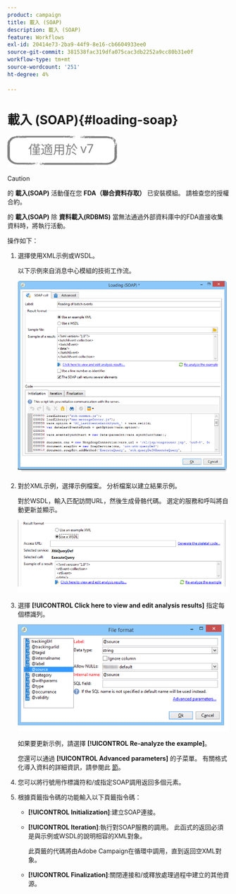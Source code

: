 ```yaml
---
product: campaign
title: 載入 (SOAP)
description: 載入 (SOAP)
feature: Workflows
exl-id: 20414e73-2ba9-44f9-8e16-cb6604933ee0
source-git-commit: 381538fac319dfa075cac3db2252a9cc80b31e0f
workflow-type: tm+mt
source-wordcount: '251'
ht-degree: 4%

---
```


# 載入 (SOAP){#loading-soap}

![](../../assets/v7-only.svg)

>[!CAUTION]
>
>的 **載入(SOAP)** 活動僅在您 **FDA（聯合資料存取）** 已安裝模組。 請檢查您的授權合約。

的 **載入(SOAP)** 除 **資料載入(RDBMS)** 當無法通過外部資料庫中的FDA直接收集資料時，將執行活動。

操作如下：

1. 選擇使用XML示例或WSDL。

   以下示例來自消息中心模組的技術工作流。

   ![](assets/load_soap_002.png)

1. 對於XML示例，選擇示例檔案。 分析檔案以建立結果示例。

   對於WSDL，輸入匹配訪問URL，然後生成骨骼代碼。 選定的服務和呼叫將自動更新並顯示。

   ![](assets/soap_load_003.png)

1. 選擇 **[!UICONTROL Click here to view and edit analysis results]** 指定每個標識列。

   ![](assets/soap_load_001.png)

   如果要更新示例，請選擇 **[!UICONTROL Re-analyze the example]**。

   您還可以通過 **[!UICONTROL Advanced parameters]** 的子菜單。 有關格式化導入資料的詳細資訊，請參閱此 [節](../../platform/using/executing-import-jobs.md)。

1. 您可以將行號用作標識符和/或指定SOAP調用返回多個元素。
1. 根據頁籤指令碼的功能輸入以下頁籤指令碼：

   * **[!UICONTROL Initialization]**:建立SOAP連接。
   * **[!UICONTROL Iteration]**:執行對SOAP服務的調用。 此函式的返回必須是與示例或WSDL的說明相容的XML對象。

      此頁籤的代碼將由Adobe Campaign在循環中調用，直到返回空XML對象。

   * **[!UICONTROL Finalization]**:關閉連接和/或釋放處理過程中建立的其他資源。
